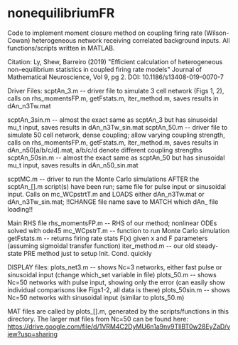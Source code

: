 # nonequilibriumFR
Code to implement moment closure method on coupling firing rate (Wilson-Cowan) heterogeneous network receiving correlated 
background inputs.  All functions/scripts written in MATLAB.  

Citation: Ly, Shew, Barreiro (2019) "Efficient calculation of heterogeneous non-equilibrium statistics in coupled firing rate models" Journal of Mathematical Neuroscience, Vol 9, pg 2. DOI: 10.1186/s13408-019-0070-7

Driver Files:
scptAn_3.m -- driver file to simulate 3 cell network (Figs 1, 2), calls on rhs_momentsFP.m, getFstats.m, 
          iter_method.m, saves results in dAn_n3Tw.mat

scptAn_3sin.m -- almost the exact same as scptAn_3 but has sinusoidal mu_t input, saves results in dAn_n3Tw_sin.mat
scptAn_50.m -- driver file to simulate 50 cell network, dense coupling; allow varying coupling strength, 
          calls on rhs_momentsFP.m, getFstats.m, iter_method.m, saves results in dAn_n50[a/b/c/d].mat, a/b/c/d denote different coupling 
          strengths
scptAn_50sin.m -- almost the exact same as scptAn_50 but has sinusoidal mu_t input, saves results in dAn_n50_sin.mat

scptMC.m -- driver to run the Monte Carlo simulations AFTER the scptAn_[].m script(s) have been run; same file for pulse input 
or sinusoidal input.  Calls on mc_WCpstrtT.m and LOADS either dAn_n3Tw.mat or dAn_n3Tw_sin.mat; 
!!CHANGE file name save to MATCH which dAn_ file loading!!


Main RHS file
rhs_momentsFP.m -- RHS of our method; nonlinear ODEs solved with ode45
mc_WCpstrT.m -- function to run Monte Carlo simulation
getFstats.m -- returns firing rate stats F(x) given x and F parameters (assuming sigmoidal transfer function)
iter_method.m -- our old steady-state PRE method just to setup Init. Cond. quickly

DISPLAY files:
plots_net3.m -- shows Nc=3 networks, either fast pulse or sinusoidal input (change which_set variable in file)
plots_50.m -- shows Nc=50 networks with pulse input, 
           showing only the error (can easily show individual comparisons like Figs1-2, all data is there)
plots_50sin.m -- shows Nc=50 networks with sinusoidal input (similar to plots_50.m)

MAT files are called by plots_[].m, generated by the scripts/functions in this directory. The larger mat 
files from Nc=50 can be found here: https://drive.google.com/file/d/1VRM4C2DyMU6n1a9nv9TllBT0w28EyZaD/view?usp=sharing
